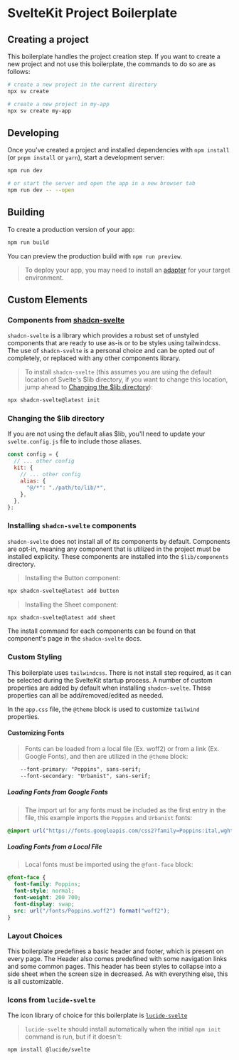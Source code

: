 # SvelteKit Project Boilerplate

## Creating a project

This boilerplate handles the project creation step. If you want to create a new project and not use this boilerplate, the commands to do so are as follows:

```bash
# create a new project in the current directory
npx sv create

# create a new project in my-app
npx sv create my-app
```

## Developing

Once you've created a project and installed dependencies with `npm install` (or `pnpm install` or `yarn`), start a development server:

```bash
npm run dev

# or start the server and open the app in a new browser tab
npm run dev -- --open
```

## Building

To create a production version of your app:

```bash
npm run build
```

You can preview the production build with `npm run preview`.

> To deploy your app, you may need to install an [adapter](https://svelte.dev/docs/kit/adapters) for your target environment.

## Custom Elements

### Components from [shadcn-svelte](https://www.shadcn-svelte.com/)

`shadcn-svelte` is a library which provides a robust set of unstyled components that are ready to use as-is or to be styles using tailwindcss. The use of `shadcn-svelte` is a personal choice and can be opted out of completely, or replaced with any other components library.

> To install `shadcn-svelte` (this assumes you are using the default location of Svelte's \$lib directory, if you want to change this location, jump ahead to [Changing the \$lib directory](#changing-the-lib-directory)):

```bash
npx shadcn-svelte@latest init
```

### Changing the \$lib directory

If you are not using the default alias $lib, you'll need to update your `svelte.config.js` file to include those aliases.

```js
const config = {
  // ... other config
  kit: {
    // ... other config
    alias: {
      "@/*": "./path/to/lib/*",
    },
  },
};
```

### Installing `shadcn-svelte` components

`shadcn-svelte` does not install all of its components by default. Components are opt-in, meaning any component that is utilized in the project must be installed explicity. These components are installed into the `$lib/components` directory.

> Installing the Button component:

```bash
npx shadcn-svelte@latest add button
```

> Installing the Sheet component:

```bash
npx shadcn-svelte@latest add sheet
```

The install command for each components can be found on that component's page in the `shadcn-svelte` docs.

### Custom Styling

This boilerplate uses `tailwindcss`. There is not install step required, as it can be selected during the SvelteKit startup process. A number of custom properties are added by default when installing `shadcn-svelte`. These properties can all be add/removed/edited as needed.

In the `app.css` file, the `@theme` block is used to customize `tailwind` properties.

#### Customizing Fonts

> Fonts can be loaded from a local file (Ex. woff2) or from a link (Ex. Google Fonts), and then are utilized in the `@theme` block:

```css
    --font-primary: "Poppins", sans-serif;
    --font-secondary: "Urbanist", sans-serif;
```

##### Loading Fonts from Google Fonts

> The import url for any fonts must be included as the first entry in the file, this example imports the `Poppins` and `Urbanist` fonts:

```css
@import url("https://fonts.googleapis.com/css2?family=Poppins:ital,wght@0,100;0,200;0,300;0,400;0,500;0,600;0,700;0,800;0,900;1,100;1,200;1,300;1,400;1,500;1,600;1,700;1,800;1,900&family=Urbanist:ital,wght@0,100..900;1,100..900&display=swap")
```

##### Loading Fonts from a Local File

> Local fonts must be imported using the `@font-face` block:

```css
@font-face {
  font-family: Poppins;
  font-style: normal;
  font-weight: 200 700;
  font-display: swap;
  src: url("/fonts/Poppins.woff2") format("woff2");
}
```

### Layout Choices

This boilerplate predefines a basic header and footer, which is present on every page. The Header also comes predefined with some navigation links and some common pages. This header has been styles to collapse into a side sheet when the screen size in decreased. As with everything else, this is all customizable.

### Icons from `lucide-svelte`

The icon library of choice for this boilerplate is [`lucide-svelte`](https://lucide.dev/icons/)

> `lucide-svelte` should install automatically when the initial `npm init` command is run, but if it doesn't:

```bash
npm install @lucide/svelte
```

